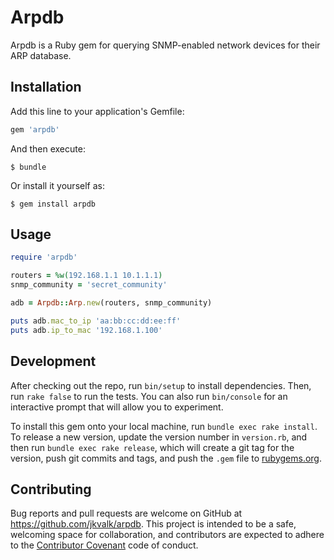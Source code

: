 # Arpdb

Arpdb is a Ruby gem for querying SNMP-enabled network devices for their ARP database. 

## Installation

Add this line to your application's Gemfile:

```ruby
gem 'arpdb'
```

And then execute:

    $ bundle

Or install it yourself as:

    $ gem install arpdb

## Usage
```ruby
require 'arpdb'

routers = %w(192.168.1.1 10.1.1.1)
snmp_community = 'secret_community'

adb = Arpdb::Arp.new(routers, snmp_community)

puts adb.mac_to_ip 'aa:bb:cc:dd:ee:ff'
puts adb.ip_to_mac '192.168.1.100'
```

## Development

After checking out the repo, run `bin/setup` to install dependencies. Then, run `rake false` to run the tests. You can also run `bin/console` for an interactive prompt that will allow you to experiment.

To install this gem onto your local machine, run `bundle exec rake install`. To release a new version, update the version number in `version.rb`, and then run `bundle exec rake release`, which will create a git tag for the version, push git commits and tags, and push the `.gem` file to [rubygems.org](https://rubygems.org).

## Contributing

Bug reports and pull requests are welcome on GitHub at https://github.com/jkvalk/arpdb. This project is intended to be a safe, welcoming space for collaboration, and contributors are expected to adhere to the [Contributor Covenant](contributor-covenant.org) code of conduct.

